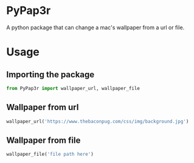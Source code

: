 # PyPap3r

A python package that can change a mac's wallpaper from a url or file.

# Usage

## Importing the package

```python
from PyPap3r import wallpaper_url, wallpaper_file
```

## Wallpaper from url

```python
wallpaper_url('https://www.thebaconpug.com/css/img/background.jpg')
```
## Wallpaper from file

```python
wallpaper_file('file path here')
```